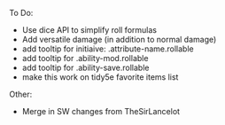 To Do:
* Use dice API to simplify roll formulas
* Add versatile damage (in addition to normal damage)
* add tooltip for initiaive: .attribute-name.rollable
* add tooltip for .ability-mod.rollable
* add tooltip for .ability-save.rollable
* make this work on tidy5e favorite items list

Other:
* Merge in SW changes from TheSirLancelot
